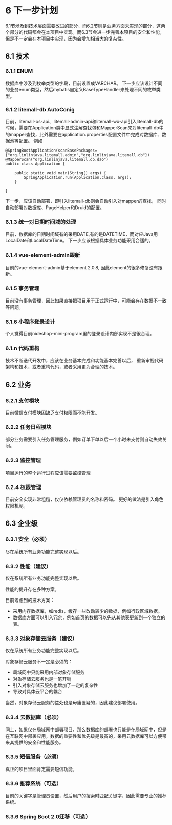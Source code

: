 # 6 下一步计划

6.1节涉及到技术层面需要改进的部分，而6.2节则是业务方面未实现的部分，这两个部分的代码都会在本项目中实现。而6.3节会进一步完善本项目的安全和性能，但是不一定会在本项目中实现，因为会增加相当大的复杂性。

## 6.1 技术

### 6.1.1 ENUM
数据库中涉及到枚举类型的字段，目前设置成VARCHAR。
下一步应该设计不同的业务enum类型，然后mybatis自定义BaseTypeHandler来处理不同的枚举类型。

### 6.1.2 litemall-db AutoConig
目前，litemall-os-api、litemall-admin-api和litemall-wx-api引入litemall-db的时候，需要在Application类中显式注解查找包和MapperScan来对litemall-db中的mapper查找，此外需要在application.properties配置文件中完成对数据库、数据池等配置。
例如
```
@SpringBootApplication(scanBasePackages={"org.linlinjava.litemall.admin","org.linlinjava.litemall.db"})
@MapperScan("org.linlinjava.litemall.db.dao")
public class Application {

    public static void main(String[] args) {
        SpringApplication.run(Application.class, args);
    }

}
```
下一步，应该自动部署，即引入litemall-db则会自动引入对mapper的查找，
同时自动部署对数据库、PageHelper和Druid的配置。

### 6.1.3 统一对日期时间域的处理
目前，数据库的日期时间域有的采用DATE,有的是DATETIME，而对应Java用LocalDate和LocalDateTime。
下一步应该根据具体业务功能采用合适的。

### 6.1.4 vue-element-admin跟新
目前的vue-element-admin基于element 2.0.8, 因此element的很多修复没有跟新。

### 6.1.5 事务管理

目前没有事务管理，因此如果直接把项目用于正式运行中，可能会存在数据不一致等问题。

### 6.1.6 小程序登录设计

个人觉得目前nideshop-mini-program里的登录设计内部实现不是很合理。

### 6.1.n 代码重构

技术不断迭代开发中，应该在业务基本完成和功能基本完善以后，
重新审视代码架构和技术，或者重构代码，或者采用更为合理的技术。

## 6.2 业务
 
### 6.2.1 支付模块

目前微信支付模块因缺乏支付权限而不能开发。

### 6.2.2 任务日程模块

部分业务需要引入任务管理服务，例如订单下单以后一个小时未支付则自动失效关闭。

### 6.2.3 监控管理

项目运行的整个运行过程应该需要监控管理

### 6.2.4 权限管理

目前安全实现非常粗糙，仅仅依赖管理员的名称和密码。
更好的做法是引入角色权限机制。

## 6.3 企业级

### 6.3.1 安全（必须）

尽在系统所有业务功能完整实现以后。

### 6.3.2 性能（建议）

仅在系统所有业务功能完整实现以后。

性能的提升存在多种方案。

目前考虑到的技术方案：

* 采用内存数据库，如redis，缓存一些改动较少的数据，例如行政区域数据。
* 数据库方面可以引入冗余，例如首页的数据可以先从其他表更新到一个独立的表。

### 6.3.3 对象存储云服务（建议）

仅在系统所有业务功能完整实现以后。

对象存储云服务不一定是必须的：

* 局域网中只能采用内部对象存储服务
* 对象存储云服务也是一笔开销
* 引入对象存储云服务也增加了一定的复杂性
* 导致对具体云平台的耦合

当然，对象存储云服务的益处也是毋庸置疑的，因此建议部署使用。

### 6.3.4 云数据库（必须）

同上，如果仅在局域网中部署项目，那么数据库的部署也只能是在局域网中，但是在互联网中部署应用，数据的重要性和优先级是最高的，采用云数据库可以方便带来其提供的安全和性能服务。

### 6.3.5 短信服务（必须）

真正的项目里面肯定需要短信功能。

### 6.3.6 推荐系统（可选）

目前的关键字是管理员设置，然后用户的搜索时匹配关键字，因此需要专业的推荐系统。

### 6.3.6 Spring Boot 2.0迁移（可选）